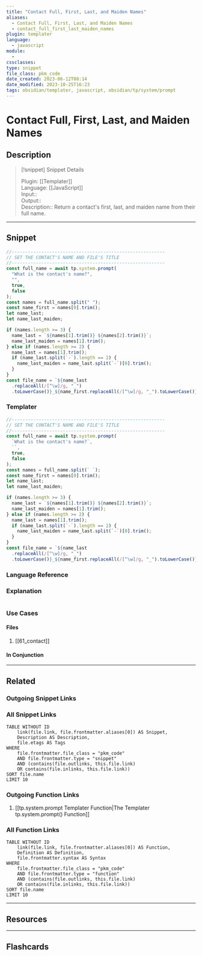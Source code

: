 ```yaml
---
title: "Contact Full, First, Last, and Maiden Names"
aliases:
  - Contact Full, First, Last, and Maiden Names
  - contact_full_first_last_maiden_names
plugin: templater
language:
  - javascript
module:
  - 
cssclasses:
type: snippet
file_class: pkm_code
date_created: 2023-06-12T08:14
date_modified: 2023-10-25T16:23
tags: obsidian/templater, javascript, obsidian/tp/system/prompt
---
```

# Contact Full, First, Last, and Maiden Names

## Description

> [!snippet] Snippet Details
>  
> Plugin: [[Templater]]  
> Language: [[JavaScript]]  
> Input::  
> Output::  
> Description:: Return a contact's first, last, and maiden name from their full name.

---

## Snippet

<!-- Add the full code including explanatory comments  -->

```javascript
//---------------------------------------------------------
// SET THE CONTACT'S NAME AND FILE'S TITLE
//---------------------------------------------------------
const full_name = await tp.system.prompt(
  "What is the contact's name?",
  "",
  true,
  false
);
const names = full_name.split(" ");
const name_first = names[0].trim();
let name_last;
let name_last_maiden;

if (names.length >= 3) {
  name_last = `${names[1].trim()} ${names[2].trim()}`;
  name_last_maiden = names[1].trim();
} else if (names.length >= 2) {
  name_last = names[1].trim();
  if (name_last.split(`-`).length == 2) {
    name_last_maiden = name_last.split(`-`)[0].trim();
  }
}
const file_name = `${name_last
  .replaceAll(/[^\w]/g, "_")
  .toLowerCase()}_${name_first.replaceAll(/[^\w]/g, "_").toLowerCase()}`;
```

### Templater

<!-- Add the full code excluding explanatory comments  -->

```javascript
//---------------------------------------------------------
// SET THE CONTACT'S NAME AND FILE'S TITLE
//---------------------------------------------------------
const full_name = await tp.system.prompt(
  `What is the contact's name?`,
  ``,
  true,
  false
);
const names = full_name.split(` `);
const name_first = names[0].trim();
let name_last;
let name_last_maiden;

if (names.length >= 3) {
  name_last = `${names[1].trim()} ${names[2].trim()}`;
  name_last_maiden = names[1].trim();
} else if (names.length >= 2) {
  name_last = names[1].trim();
  if (name_last.split(`-`).length == 2) {
    name_last_maiden = name_last.split(`-`)[0].trim();
  }
}
const file_name = `${name_last
  .replaceAll(/[^\w]/g, "_")
  .toLowerCase()}_${name_first.replaceAll(/[^\w]/g, "_").toLowerCase()}`;
```

### Language Reference

<!-- Recreate the code with links to files  -->

### Explanation

```javascript

```

### Use Cases

#### Files

<!-- Files containing the snippet  -->

1. [[61_contact]]

#### In Conjunction

<!-- Snippets used together with this snippet  -->

---

## Related

### Outgoing Snippet Links

<!-- Link related snippet here -->

### All Snippet Links

<!-- Query limit 10  -->

```dataview
TABLE WITHOUT ID
	link(file.link, file.frontmatter.aliases[0]) AS Snippet,
	Description AS Description,
	file.etags AS Tags
WHERE 
	file.frontmatter.file_class = "pkm_code"
	AND file.frontmatter.type = "snippet"
	AND (contains(file.outlinks, this.file.link)
	OR contains(file.inlinks, this.file.link))
SORT file.name
LIMIT 10
```

### Outgoing Function Links

<!-- Link related functions here -->

1. [[tp.system.prompt Templater Function|The Templater tp.system.prompt() Function]]

### All Function Links

<!-- Query limit 10  -->

```dataview
TABLE WITHOUT ID
	link(file.link, file.frontmatter.aliases[0]) AS Function,
	Definition AS Definition, 
	file.frontmatter.syntax AS Syntax
WHERE 
	file.frontmatter.file_class = "pkm_code"
	AND file.frontmatter.type = "function"
	AND (contains(file.outlinks, this.file.link)
	OR contains(file.inlinks, this.file.link))
SORT file.name
LIMIT 10
```

---

## Resources

---

## Flashcards

